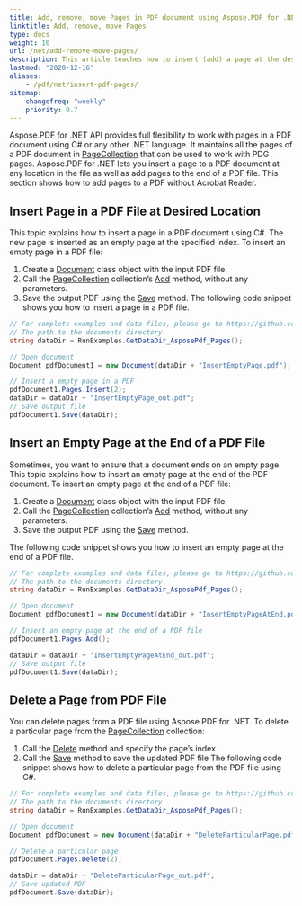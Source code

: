 ```yaml
---
title: Add, remove, move Pages in PDF document using Aspose.PDF for .NET
linktitle: Add, remove, move Pages
type: docs
weight: 10
url: /net/add-remove-move-pages/
description: This article teaches how to insert (add) a page at the desired location PDF file. Learn how to move, remove (delete) pages from a PDF file using C#.
lastmod: "2020-12-16"
aliases:
    - /pdf/net/insert-pdf-pages/
sitemap:
    changefreq: "weekly"
    priority: 0.7
---
```


Aspose.PDF for .NET API provides full flexibility to work with pages in a PDF document using C# or any other .NET language. It maintains all the pages of a PDF document in [PageCollection](https://apireference.aspose.com/net/pdf/aspose.pdf/pagecollection) that can be used to work with PDG pages. 
Aspose.PDF for .NET lets you insert a page to a PDF document at any location in the file as well as add pages to the end of a PDF file. This section shows how to add pages to a PDF without Acrobat Reader.

## Insert Page in a PDF File at Desired Location

This topic explains how to insert a page in a PDF document using C#. The new page is inserted as an empty page at the specified index. To insert an empty page in a PDF file:

1. Create a [Document](https://apireference.aspose.com/net/pdf/aspose.pdf/document) class object with the input PDF file.
1. Call the [PageCollection](https://apireference.aspose.com/net/pdf/aspose.pdf/pagecollection) collection’s [Add](https://apireference.aspose.com/net/pdf/aspose.pdf.pagecollection/add/methods/1) method, without any parameters.
1. Save the output PDF using the [Save](https://apireference.aspose.com/net/pdf/aspose.pdf.document/save/methods/4) method.
The following code snippet shows you how to insert a page in a PDF file.

```csharp
// For complete examples and data files, please go to https://github.com/aspose-pdf/Aspose.PDF-for-.NET
// The path to the documents directory.
string dataDir = RunExamples.GetDataDir_AsposePdf_Pages();

// Open document
Document pdfDocument1 = new Document(dataDir + "InsertEmptyPage.pdf");

// Insert a empty page in a PDF
pdfDocument1.Pages.Insert(2);
dataDir = dataDir + "InsertEmptyPage_out.pdf";
// Save output file
pdfDocument1.Save(dataDir);
```

## Insert an Empty Page at the End of a PDF File

Sometimes, you want to ensure that a document ends on an empty page. This topic explains how to insert an empty page at the end of the PDF document. To insert an empty page at the end of a PDF file:

1. Create a [Document](https://apireference.aspose.com/net/pdf/aspose.pdf/document) class object with the input PDF file.
1. Call the [PageCollection](https://apireference.aspose.com/net/pdf/aspose.pdf/pagecollection) collection’s [Add](https://apireference.aspose.com/net/pdf/aspose.pdf.pagecollection/add/methods/1) method, without any parameters.
1. Save the output PDF using the [Save](https://apireference.aspose.com/net/pdf/aspose.pdf.document/save/methods/4) method.

The following code snippet shows you how to insert an empty page at the end of a PDF file.

```csharp
// For complete examples and data files, please go to https://github.com/aspose-pdf/Aspose.PDF-for-.NET
// The path to the documents directory.
string dataDir = RunExamples.GetDataDir_AsposePdf_Pages();

// Open document
Document pdfDocument1 = new Document(dataDir + "InsertEmptyPageAtEnd.pdf");

// Insert an empty page at the end of a PDF file
pdfDocument1.Pages.Add();

dataDir = dataDir + "InsertEmptyPageAtEnd_out.pdf";
// Save output file
pdfDocument1.Save(dataDir);
```

## Delete a Page from PDF File

You can delete pages from a PDF file using Aspose.PDF for .NET. To delete a particular page from the [PageCollection](https://apireference.aspose.com/net/pdf/aspose.pdf/pagecollection) collection:

1. Call the [Delete](https://apireference.aspose.com/net/pdf/aspose.pdf/pagecollection/methods/delete) method and specify the page’s index
1. Call the [Save](https://apireference.aspose.com/net/pdf/aspose.pdf.document/save/methods/4) method to save the updated PDF file
The following code snippet shows how to delete a particular page from the PDF file using C#.

```csharp
// For complete examples and data files, please go to https://github.com/aspose-pdf/Aspose.PDF-for-.NET
// The path to the documents directory.
string dataDir = RunExamples.GetDataDir_AsposePdf_Pages();

// Open document
Document pdfDocument = new Document(dataDir + "DeleteParticularPage.pdf");

// Delete a particular page
pdfDocument.Pages.Delete(2);

dataDir = dataDir + "DeleteParticularPage_out.pdf";
// Save updated PDF
pdfDocument.Save(dataDir);
```
